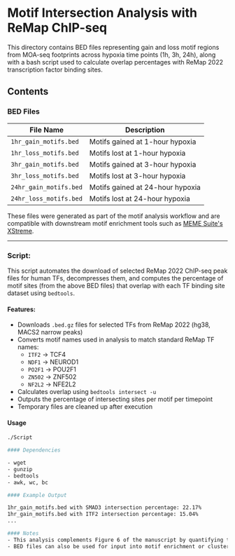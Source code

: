 # Motif Intersection Analysis with ReMap ChIP-seq

This directory contains BED files representing gain and loss motif regions from MOA-seq footprints across hypoxia time points (1h, 3h, 24h), along with a bash script used to calculate overlap percentages with ReMap 2022 transcription factor binding sites.

## Contents

### BED Files

| File Name                | Description                                      |
|--------------------------|--------------------------------------------------|
| `1hr_gain_motifs.bed`    | Motifs gained at 1-hour hypoxia                  |
| `1hr_loss_motifs.bed`    | Motifs lost at 1-hour hypoxia                   |
| `3hr_gain_motifs.bed`    | Motifs gained at 3-hour hypoxia                  |
| `3hr_loss_motifs.bed`    | Motifs lost at 3-hour hypoxia                   |
| `24hr_gain_motifs.bed`   | Motifs gained at 24-hour hypoxia                 |
| `24hr_loss_motifs.bed`   | Motifs lost at 24-hour hypoxia                  |

These files were generated as part of the motif analysis workflow and are compatible with downstream motif enrichment tools such as [MEME Suite's XStreme](https://meme-suite.org/meme/tools/xstreme).

---

### Script:

This script automates the download of selected ReMap 2022 ChIP-seq peak files for human TFs, decompresses them, and computes the percentage of motif sites (from the above BED files) that overlap with each TF binding site dataset using `bedtools`.

#### Features:

- Downloads `.bed.gz` files for selected TFs from ReMap 2022 (hg38, MACS2 narrow peaks)
- Converts motif names used in analysis to match standard ReMap TF names:
  - `ITF2` → TCF4
  - `NDF1` → NEUROD1
  - `PO2F1` → POU2F1
  - `ZN502` → ZNF502
  - `NF2L2` → NFE2L2
- Calculates overlap using `bedtools intersect -u`
- Outputs the percentage of intersecting sites per motif per timepoint
- Temporary files are cleaned up after execution

#### Usage

```bash
./Script

#### Dependencies

- wget
- gunzip
- bedtools
- awk, wc, bc

#### Example Output

1hr_gain_motifs.bed with SMAD3 intersection percentage: 22.17%
1hr_gain_motifs.bed with ITF2 intersection percentage: 15.04%
...

#### Notes
- This analysis complements Figure 6 of the manuscript by quantifying the consistency between predicted motifs and experimentally validated TF binding sites.
- BED files can also be used for input into motif enrichment or clustering tools for further regulatory characterization.

